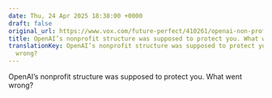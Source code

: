 ```yaml
---
date: Thu, 24 Apr 2025 18:38:00 +0000
draft: false
original_url: https://www.vox.com/future-perfect/410261/openai-non-profit-transition-letter-sam-altman-artificial-intelligence
title: OpenAI’s nonprofit structure was supposed to protect you. What went wrong?
translationKey: OpenAI’s nonprofit structure was supposed to protect you. What went
  wrong?
---
```


OpenAI’s nonprofit structure was supposed to protect you. What went wrong?